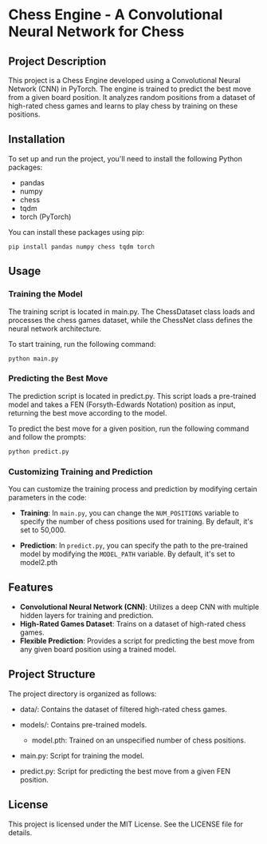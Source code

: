 # Chess Engine - A Convolutional Neural Network for Chess

## Project Description

This project is a Chess Engine developed using a Convolutional Neural Network (CNN) in PyTorch. The engine is trained to predict the best move from a given board position. It analyzes random positions from a dataset of high-rated chess games and learns to play chess by training on these positions.

## Installation

To set up and run the project, you'll need to install the following Python packages:

- pandas
- numpy
- chess
- tqdm
- torch (PyTorch)

You can install these packages using pip:

`pip install pandas numpy chess tqdm torch`

## Usage

### Training the Model

The training script is located in main.py. The ChessDataset class loads and processes the chess games dataset, while the ChessNet class defines the neural network architecture.

To start training, run the following command:

`python main.py`

### Predicting the Best Move

The prediction script is located in predict.py. This script loads a pre-trained model and takes a FEN (Forsyth-Edwards Notation) position as input, returning the best move according to the model.

To predict the best move for a given position, run the following command and follow the prompts:

`python predict.py`

### Customizing Training and Prediction

You can customize the training process and prediction by modifying certain parameters in the code:

- **Training**: In `main.py`, you can change the `NUM_POSITIONS` variable to specify the number of chess positions used for training. By default, it's set to 50,000.

- **Prediction**: In `predict.py`, you can specify the path to the pre-trained model by modifying the `MODEL_PATH` variable. By default, it's set to model2.pth

## Features

- **Convolutional Neural Network (CNN)**: Utilizes a deep CNN with multiple hidden layers for training and prediction.
- **High-Rated Games Dataset**: Trains on a dataset of high-rated chess games.
- **Flexible Prediction**: Provides a script for predicting the best move from any given board position using a trained model.

## Project Structure

The project directory is organized as follows:

- data/: Contains the dataset of filtered high-rated chess games.
- models/: Contains pre-trained models.

  - model.pth: Trained on an unspecified number of chess positions.

- main.py: Script for training the model.
- predict.py: Script for predicting the best move from a given FEN position.

## License

This project is licensed under the MIT License. See the LICENSE file for details.
